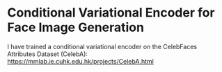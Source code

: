 # Conditional Variational Encoder for Face Image Generation
I have trained a conditional variational encoder on the CelebFaces Attributes Dataset (CelebA): https://mmlab.ie.cuhk.edu.hk/projects/CelebA.html

